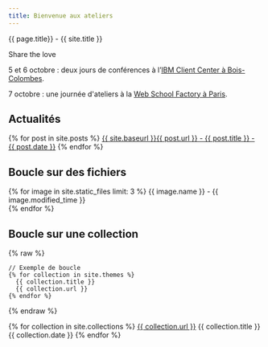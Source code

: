 ```yaml
---
title: Bienvenue aux ateliers 
---
```


{{ page.title}} - {{ site.title }}

Share the love

5 et 6 octobre : deux jours de conférences à l’[IBM Client Center à Bois-Colombes](https://www.paris-web.fr/lieux/#conferences).

7 octobre : une journée d'ateliers à la [Web School Factory à Paris](https://www.paris-web.fr/lieux/#ateliers). 

## Actualités

{% for post in site.posts %}
<a href="{{ site.baseurl }}{{ post.url }}">{{ site.baseurl }}{{ post.url }} - {{ post.title }} - {{ post.date }}</a>
{% endfor %}

## Boucle sur des fichiers

{% for image in site.static_files limit: 3 %}
  {{ image.name }} - {{ image.modified_time }}<br>
{% endfor %}

## Boucle sur une collection

{% raw %}
```
// Exemple de boucle
{% for collection in site.themes %}
  {{ collection.title }}
  {{ collection.url }} 
{% endfor %}
```
{% endraw %}

{% for collection in site.collections %}
<a href="{{ collection.url }}">{{ collection.url }}</a>
	{{ collection.title }}
	{{ collection.date }}
{% endfor %}
